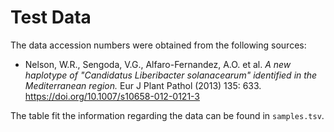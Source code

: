 # Test Data

The data accession numbers were obtained from the following sources:

- Nelson, W.R., Sengoda, V.G., Alfaro-Fernandez, A.O. et al.
  *A new haplotype of "Candidatus Liberibacter solanacearum" identified in the Mediterranean region.*
  Eur J Plant Pathol (2013) 135: 633.
  https://doi.org/10.1007/s10658-012-0121-3

The table fit the information regarding the data can be found in `samples.tsv`.
